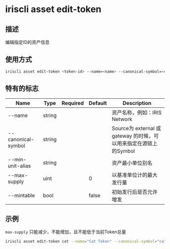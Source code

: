 # iriscli asset edit-token

## 描述

编辑指定ID的资产信息

## 使用方式

```bash
iriscli asset edit-token <token-id> --name=<name> --canonical-symbol=<canonical-symbol> --min-unit-alias=<min-alias> --max-supply=<max-supply> --mintable=<mintable> --from=<your account name> --chain-id=<chain-id> --fee=0.6iris
```

## 特有的标志

| Name               | Type   | Required | Default | Description                                                 |
| ------------------ | ------ | -------- | ------- | ----------------------------------------------------------- |
| --name             | string |          |         | 资产名称，例如：IRIS Network                                   |
| --canonical-symbol | string |          |         | Source为 external 或 gateway 的时候，可以用来指定在源链上的Symbol |
| --min-unit-alias   | string |          |         | 资产最小单位别名                                               |
| --max-supply       | uint   |          | 0       | 以基准单位计的最大发行量                                        |
| --mintable         | bool   |          | false   | 初始发行后是否允许增发                                          |

## 示例

`max-supply` 只能减少，不能增加，且不能低于当前Token总量

```bash
iriscli asset edit-token cat --name="Cat Token" --canonical-symbol="cat" --min-unit-alias=kitty --max-supply=100000000000 --mintable=true --from=<key-name> --chain-id=irishub --fee=0.4iris --commit
```
